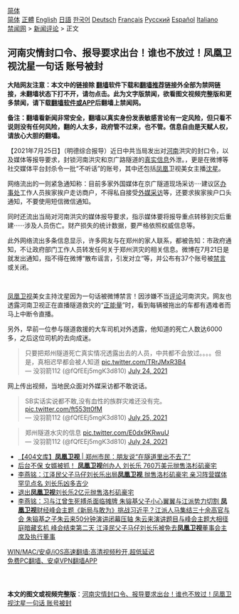  <!-- 面包屑导航 --> <div class="breadcrumb"><!-- GTranslate: https://gtranslate.io/ -->  <div class="switcher notranslate">  <div class="selected">  <a href="#" onclick="return false;"> 简体</a>  </div>  <div class="option">  <a href="https://www.bannedbook.org" onclick="doGTranslate('zh-CN|zh-CN');jQuery('div.switcher div.selected a').html(jQuery(this).html());return false;" title="简体中文" class="nturl selected"> 简体</a>  <a href="https://www.bannedbook.org/zh-tw/" onclick="doGTranslate('zh-CN|zh-TW');jQuery('div.switcher div.selected a').html(jQuery(this).html());return false;" title="繁體中文" class="nturl"> 正體</a>  <a href="https://www.bannedbook.org/en/" onclick="doGTranslate('zh-CN|en');jQuery('div.switcher div.selected a').html(jQuery(this).html());return false;" title="English" class="nturl"> English</a>  <a href="https://www.bannedbook.org/ja/" onclick="doGTranslate('zh-CN|ja');jQuery('div.switcher div.selected a').html(jQuery(this).html());return false;" title="日本語" class="nturl"> 日語</a>  <a href="https://www.bannedbook.org/ko/" onclick="doGTranslate('zh-CN|ko');jQuery('div.switcher div.selected a').html(jQuery(this).html());return false;" title="한국어" class="nturl"> 한국어</a>  <a href="https://www.bannedbook.org/de/" onclick="doGTranslate('zh-CN|de');jQuery('div.switcher div.selected a').html(jQuery(this).html());return false;" title="Deutsch" class="nturl"> Deutsch</a>  <a href="https://www.bannedbook.org/fr/" onclick="doGTranslate('zh-CN|fr');jQuery('div.switcher div.selected a').html(jQuery(this).html());return false;" title="Français" class="nturl"> Français</a>  <a href="https://www.bannedbook.org/ru/" onclick="doGTranslate('zh-CN|ru');jQuery('div.switcher div.selected a').html(jQuery(this).html());return false;" title="Русский" class="nturl"> Русский</a>  <a href="https://www.bannedbook.org/es/" onclick="doGTranslate('zh-CN|es');jQuery('div.switcher div.selected a').html(jQuery(this).html());return false;" title="Español" class="nturl"> Español</a>  <a href="https://www.bannedbook.org/it/" onclick="doGTranslate('zh-CN|it');jQuery('div.switcher div.selected a').html(jQuery(this).html());return false;" title="Italiano" class="nturl"> Italiano</a>  </div>  </div>      <div class='breadcrumb-sub'><!-- Breadcrumb NavXT 6.3.0 --> <a href="https://www.bannedbook.org/" class="home">禁闻网</a> &gt; <a href="https://www.bannedbook.org/bnews/comments/" class="category">新闻评论</a> &gt; 正文</div></div><h2>河南灾情封口令、报导要求出台！谁也不放过！凤凰卫视沈星一句话 账号被封</h2> <p class="notice"><b>大陆网友注意：本文中的链接除 <a href="https://github.com/bannedbook/fanqiang" >翻墙</a>软件下载和<a href="https://github.com/killgcd/justmysocks/blob/master/README.md">翻墙推荐</a>链接外全部为禁网链接，未翻墙状态下打不开，请勿点击。此为文字版禁闻，欲看图文视频完整版和更多禁闻，请下载<a href="https://github.com/bannedbook/fanqiang">翻墙软件或APP</a>后翻墙上禁闻网。</p><p>备注：翻墙看新闻非常安全，翻墙以真实身份发表敏感言论有一定风险，但只看不说则没有任何风险，翻的人太多，政府管不过来，也不管。信息自由是天赋人权，请放心大胆的翻墙。</b></p>  <div class="entry">  <p>【2021年7月25日】（明德综合报导）近日中共当局发出对<a href="https://www.bannedbook.org/bnews/tag/%e6%b2%b3%e5%8d%97/" class="st_tag internal_tag" rel="tag" title="标签 河南 下的日志">河南</a>洪灾的封口令，以及媒体等报导要求，封锁河南洪灾和京广路隧道的<a href="https://www.bannedbook.org/bnews/tag/%E7%9C%9F%E5%AE%9E%E4%BF%A1%E6%81%AF/" class="st_tag internal_tag" rel="tag" title="标签 真实信息 下的日志">真实信息</a>外泄。，更是在微博等社交媒体平台封杀令一批“不听话”的账号，其中还包括<a href="https://www.bannedbook.org/bnews/tag/%E5%87%A4%E5%87%B0/" class="st_tag internal_tag" rel="tag" title="标签 凤凰 下的日志">凤凰</a>卫视美女主播<a href="https://www.bannedbook.org/bnews/tag/%e6%b2%88%e6%98%9f/" class="st_tag internal_tag" rel="tag" title="标签 沈星 下的日志">沈星</a>。</p> <p>网络流出的一则紧急通知称：目前多家外国媒体在京广隧道现场采访····建议区<a href="https://www.bannedbook.org/bnews/tag/%E5%8A%9E%E4%BA%8B%E5%A4%84/" class="st_tag internal_tag" rel="tag" title="标签 办事处 下的日志">办事处</a>工作人员挨家挨户走访商户，不得私自接受<a href="https://www.bannedbook.org/bnews/tag/%E5%A4%96%E5%AA%92%E9%87%87%E8%AE%BF/" class="st_tag internal_tag" rel="tag" title="标签 外媒采访 下的日志">外媒采访</a>等，还要求挨家挨户口头通知，不要使用短信微信通知。</p> <p>同时还流出当局对河南洪灾的媒体报导要求，指示媒体要将报导重点转移到灾后重建······涉及人员伤亡。财产损失的统计数据，要严格依照权威信息等。</p>  <p></p> <p>此外网络流出多条信息显示，许多网友与在郑州的家人联系，都被告知：市政府通知，不让政府部门工作人员转发任何关于郑州洪灾的相关信息。微博在7月21日是就发出通知，指不得在微博“散布谣言，引发对立“等，并公布有37个账号被<span class='wp_keywordlink_affiliate'><a href="https://www.bannedbook.org/bnews/bblog/" title="禁言博客" target="_blank">禁言</a></span>或关闭。</p> <p>  </p>  <p><a href="https://www.bannedbook.org/bnews/tag/%e5%87%a4%e5%87%b0%e5%8d%ab%e8%a7%86/" class="st_tag internal_tag" rel="tag" title="标签 凤凰卫视 下的日志">凤凰卫视</a>美女主持沈星因为一句话被微博禁言！因涉嫌不当<span class='wp_keywordlink_affiliate'><a href="https://www.bannedbook.org/bnews/comments/" title="新闻评论" target="_blank">评论</a></span>河南洪灾。网友也透露河南卫视正在直播隧道救灾的“<a href="https://www.bannedbook.org/bnews/tag/%e6%ad%a3%e8%83%bd%e9%87%8f/" class="st_tag internal_tag" rel="tag" title="标签 正能量 下的日志">正能量</a>”时，看到每辆被拖出的车都有遇难者而马上中断令直播。</p> <p></p> <p>另外，早前一位参与隧道救援的大车司机对外透露，他知道的死亡人数达6000多，之后这位司机的去向成迷。</p>  <blockquote class="twitter-tweet" data-width="550" data-dnt="true"> 只要把郑州隧道死亡真实情况透露出去的人员，中共都不会放过。。。。但是，真相迟早都会被人知道 <a href="https://t.co/TRrJMxR3B4">pic.twitter.com/TRrJMxR3B4</a><br/> &mdash; 没羽箭112 (@fQfEEj5mgK3d810) <a href="https://twitter.com/fQfEEj5mgK3d810/status/1418939488852713476?ref_src=twsrc%5Etfw">July 24, 2021</a><br/> </blockquote> <p>网上传出视频，当地民众面对外媒采访都不敢说话。</p> <blockquote class="twitter-tweet" data-width="550" data-dnt="true"> SB实话实说都不敢,没有血性的族群灾难还没有完。 <a href="https://t.co/ft553tt0fM">pic.twitter.com/ft553tt0fM</a><br/> &mdash; 没羽箭112 (@fQfEEj5mgK3d810) <a href="https://twitter.com/fQfEEj5mgK3d810/status/1419161169852571649?ref_src=twsrc%5Etfw">July 25, 2021</a><br/> </blockquote> <blockquote class="twitter-tweet" data-width="550" data-dnt="true"> 郑州隧道水灾的信息 <a href="https://t.co/E0dx9KRwuU">pic.twitter.com/E0dx9KRwuU</a><br/> &mdash; 没羽箭112 (@fQfEEj5mgK3d810) <a href="https://twitter.com/fQfEEj5mgK3d810/status/1418937650086649862?ref_src=twsrc%5Etfw">July 24, 2021</a><br/> </blockquote> <ul class='op-related-articles' title='相关阅读'> <li><a href='https://www.bannedbook.org/bnews/baitai/20210723/1592777.html' target='_blank'>【404文库】<b>凤凰卫视</b> &#124; 郑州市民：朋友说“在隧道里出不去了”</a></li> <li><a href='https://www.bannedbook.org/bnews/comments/20210628/1575798.html' target='_blank'>后台不保 女婿被抓！ <b>凤凰卫视</b>创办人 刘长乐 760万美元抛售洛杉矶豪宅</a></li> <li><a href='https://www.bannedbook.org/bnews/comments/20210628/1575667.html' target='_blank'>李燕铭：江泽民父子马仔刘长乐出局<b>凤凰卫视</b> 抛售洛杉矶豪宅 亲习阵营媒体罕见点名 刘长乐凶多吉少</a></li> <li><a href='https://www.bannedbook.org/bnews/baitai/20210627/1575599.html' target='_blank'>退出<b>凤凰卫视</b>刘长乐2亿元抛售洛杉矶豪宅</a></li> <li><a href='https://www.bannedbook.org/bnews/comments/20210627/1575458.html' target='_blank'>李燕铭：习与江曾生死搏杀面临摊牌 朱镕基父子小心翼翼与江派势力切割 <b>凤凰卫视</b>财经峰会主题《新局与敢为》挑战习近平？江派人马集结三十余高官与会 朱镕基之子朱云来50分钟演讲闭幕压轴 朱云来演讲题目与峰会主题大相径庭暗藏玄机 峰会结束第二天 江泽民父子马仔刘长乐被免去<b>凤凰卫视</b>董事会主席及执行董事</a></li> </ul> <p class="texttj"> <a href="https://github.com/bannedbook/fanqiang/wiki/V2ray%E6%9C%BA%E5%9C%BA" target="_blank">WIN/MAC/安卓/iOS高速翻墙:高清视频秒开,超低延迟</a><br/> <a href="https://github.com/bannedbook/fanqiang/wiki/%E7%A6%81%E9%97%BB%E7%BD%91%E5%AE%89%E5%8D%93%E7%BF%BB%E5%A2%99%E6%96%B0%E9%97%BBAPP" target="_blank">免费PC翻墙、安卓VPN翻墙APP</a></p><p>&nbsp;</p> <a name='sharetosocial'></a>  <div style="margin-bottom:5px;padding-bottom:5px;clear:both"> <div id="archive-pix-1" class="banner-ads"> <!-- AuctionX Display platform tag START --> <div id="26318x728x90x621x_ADSLOT2" clicktrack="%%CLICK_URL_ESC%%"></div> <!-- AuctionX Display platform tag END --> </div> <div id="archive-pix-2" class="banner-ads"> <!-- AuctionX Display platform tag START --> <div id="26315x300x250x621x_ADSLOT2" clicktrack="%%CLICK_URL_ESC%%"></div> <!-- AuctionX Display platform tag END --> </div> </div>  <div id="archive-pix-1" class="banner-ads"> <!-- AuctionX Display platform tag START --> <div id="26318x728x90x621x_ADSLOT3" clicktrack="%%CLICK_URL_ESC%%"></div> <!-- AuctionX Display platform tag END --> </div> <div><b>本文的图文或视频完整版</b>：<a href='https://www.bannedbook.org/bnews/comments/20210725/1593869.html'>河南灾情封口令、报导要求出台！谁也不放过！凤凰卫视沈星一句话 账号被封</a></div>  </div><!--END ENTRY--> 